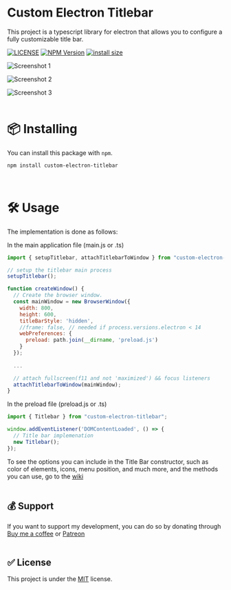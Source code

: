 # Custom Electron Titlebar

This project is a typescript library for electron that allows you to configure a fully customizable title bar.

[![LICENSE](https://img.shields.io/github/license/AlexTorresSk/custom-electron-titlebar.svg)](https://github.com/AlexTorresSk/custom-electron-titlebar/blob/master/LICENSE)
[![NPM Version](https://img.shields.io/npm/v/custom-electron-titlebar.svg)](https://npmjs.org/package/custom-electron-titlebar)
[![install size](https://packagephobia.com/badge?p=custom-electron-titlebar)](https://packagephobia.com/result?p=custom-electron-titlebar)

![Screenshot 1](screenshots/cet-001.jpg)

![Screenshot 2](screenshots/cet-002.jpg)

![Screenshot 3](screenshots/cet-003.jpg)
<br><br>

# 📦 Installing
You can install this package with `npm`.
```sh
npm install custom-electron-titlebar
```
<br>

# 🛠️ Usage
The implementation is done as follows:

In the main application file (main.js or .ts)
```js
import { setupTitlebar, attachTitlebarToWindow } from "custom-electron-titlebar/main";

// setup the titlebar main process
setupTitlebar();

function createWindow() {
  // Create the browser window.
  const mainWindow = new BrowserWindow({
    width: 800,
    height: 600,
    titleBarStyle: 'hidden',
    //frame: false, // needed if process.versions.electron < 14
    webPreferences: {
      preload: path.join(__dirname, 'preload.js')
    }
  });
  
  ...

  // attach fullscreen(f11 and not 'maximized') && focus listeners
  attachTitlebarToWindow(mainWindow);
}
```

In the preload file (preload.js or .ts)
```js
import { Titlebar } from "custom-electron-titlebar";

window.addEventListener('DOMContentLoaded', () => {
  // Title bar implemenation
  new Titlebar();
});
```
To see the options you can include in the Title Bar constructor, such as color of elements, icons, menu position, and much more, and the methods you can use, go to the [wiki](https://github.com/AlexTorresSk/custom-electron-titlebar/wiki)
<br><br>

## 💰 Support
If you want to support my development, you can do so by donating through [Buy me a coffee](https://www.buymeacoffee.com/AlexTorresSk) or [Patreon](https://www.patreon.com/AlexTorresSk)
<br><br>

## ✅ License
This project is under the [MIT](https://github.com/AlexTorresSk/custom-electron-titlebar/blob/master/LICENSE) license.

